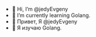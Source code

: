 - 👋 Hi, I’m @jedyEvgeny
- 🌱 I’m currently learning Golang.
- 👋 Привет, Я @jedyEvgeny
- 🌱 Я изучаю Golang.
<!---
jedyEvgeny/jedyEvgeny is a ✨ special ✨ repository because its `README.md` (this file) appears on your GitHub profile.
You can click the Preview link to take a look at your changes.
--->
